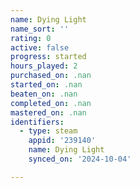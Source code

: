 ```yaml
---
name: Dying Light
name_sort: ''
rating: 0
active: false
progress: started
hours_played: 2
purchased_on: .nan
started_on: .nan
beaten_on: .nan
completed_on: .nan
mastered_on: .nan
identifiers:
  - type: steam
    appid: '239140'
    name: Dying Light
    synced_on: '2024-10-04'

---
```

